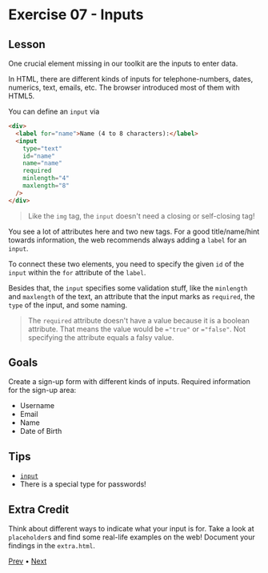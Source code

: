 # Exercise 07 - Inputs

## Lesson

One crucial element missing in our toolkit are the inputs to enter data.

In HTML, there are different kinds of inputs for telephone-numbers, dates, numerics, text, emails, etc. The browser introduced most of them with HTML5.

You can define an `input` via

```html
<div>
  <label for="name">Name (4 to 8 characters):</label>
  <input
    type="text"
    id="name"
    name="name"
    required
    minlength="4"
    maxlength="8"
  />
</div>
```

> Like the `img` tag, the `input` doesn't need a closing or self-closing tag!

You see a lot of attributes here and two new tags. For a good title/name/hint towards information, the web recommends always adding a `label` for an `input`.

To connect these two elements, you need to specify the given `id` of the `input` within the `for` attribute of the `label`.

Besides that, the `input` specifies some validation stuff, like the `minlength` and `maxlength` of the text, an attribute that the input marks as `required`, the `type` of the input, and some naming.

> The `required` attribute doesn't have a value because it is a boolean attribute. That means the value would be `="true"` or `="false"`. Not specifying the attribute equals a falsy value.

## Goals

Create a sign-up form with different kinds of inputs.
Required information for the sign-up area:

- Username
- Email
- Name
- Date of Birth

## Tips

- [`input`](https://developer.mozilla.org/en-US/docs/Web/HTML/Element/input)
- There is a special type for passwords!

## Extra Credit

Think about different ways to indicate what your input is for. Take a look at `placeholder`s and find some real-life examples on the web! Document your findings in the `extra.html`.

[Prev](../06/README.md) • [Next](../08/README.md)
